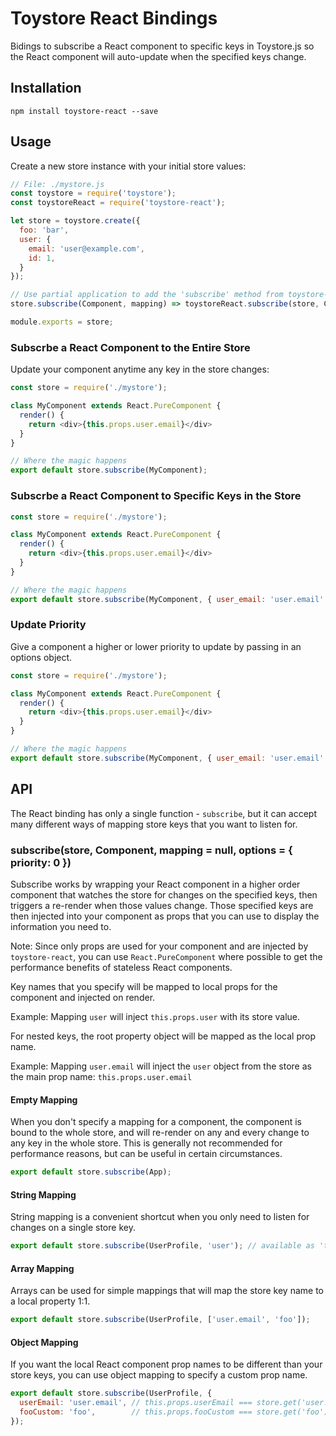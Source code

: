 # Toystore React Bindings

Bidings to subscribe a React component to specific keys in Toystore.js so the
React component will auto-update when the specified keys change.

## Installation

```
npm install toystore-react --save
```

## Usage
Create a new store instance with your initial store values:
```javascript
// File: ./mystore.js
const toystore = require('toystore');
const toystoreReact = require('toystore-react');

let store = toystore.create({
  foo: 'bar',
  user: {
    email: 'user@example.com',
    id: 1,
  }
});

// Use partial application to add the 'subscribe' method from toystore-react, bound to this store
store.subscribe(Component, mapping) => toystoreReact.subscribe(store, Component, mapping);

module.exports = store;
```

### Subscrbe a React Component to the Entire Store

Update your component anytime any key in the store changes:

```javascript
const store = require('./mystore');

class MyComponent extends React.PureComponent {
  render() {
    return <div>{this.props.user.email}</div>
  }
}

// Where the magic happens
export default store.subscribe(MyComponent);
```

### Subscrbe a React Component to Specific Keys in the Store

```javascript
const store = require('./mystore');

class MyComponent extends React.PureComponent {
  render() {
    return <div>{this.props.user.email}</div>
  }
}

// Where the magic happens
export default store.subscribe(MyComponent, { user_email: 'user.email' });
```

### Update Priority

Give a component a higher or lower priority to update by passing in an options object.

```javascript
const store = require('./mystore');

class MyComponent extends React.PureComponent {
  render() {
    return <div>{this.props.user.email}</div>
  }
}

// Where the magic happens
export default store.subscribe(MyComponent, { user_email: 'user.email' }, { priority: 99999});
```



## API

The React binding has only a single function - `subscribe`, but it can accept
many different ways of mapping store keys that you want to listen for.

### subscribe(store, Component, mapping = null, options = { priority: 0 })

Subscribe works by wrapping your React component in a higher order component
that watches the store for changes on the specified keys, then triggers a
re-render when those values change. Those specified keys are then injected into
your component as props that you can use to display the information you need
to.

Note: Since only props are used for your component and are injected by
`toystore-react`, you can use `React.PureComponent` where possible to get the
performance benefits of stateless React components.

Key names that you specify will be mapped to local props for the component and
injected on render.

Example: Mapping `user` will inject `this.props.user` with its store value.

For nested keys, the root property object will be mapped as the local prop
name.

Example: Mapping `user.email` will inject the `user` object from the store as
the main prop name: `this.props.user.email`

#### Empty Mapping

When you don't specify a mapping for a component, the component is bound to the
whole store, and will re-render on any and every change to any key in the whole
store. This is generally not recommended for performance reasons, but can be
useful in certain circumstances.

```javascript
export default store.subscribe(App);
```

#### String Mapping

String mapping is a convenient shortcut when you only need to listen for changes
on a single store key.

```javascript
export default store.subscribe(UserProfile, 'user'); // available as 'this.props.user'
```

#### Array Mapping

Arrays can be used for simple mappings that will map the store key name to a
local property 1:1.

```javascript
export default store.subscribe(UserProfile, ['user.email', 'foo']);
```

#### Object Mapping

If you want the local React component prop names to be different than your
store keys, you can use object mapping to specify a custom prop name.

```javascript
export default store.subscribe(UserProfile, {
  userEmail: 'user.email', // this.props.userEmail === store.get('user.email')
  fooCustom: 'foo',        // this.props.fooCustom === store.get('foo')
});
```























